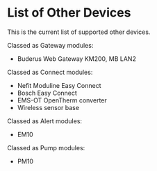 # List of Other Devices

This is the current list of supported other devices.

Classed as Gateway modules:

- Buderus Web Gateway KM200, MB LAN2

Classed as Connect modules:

- Nefit Moduline Easy Connect
- Bosch Easy Connect
- EMS-OT OpenTherm converter
- Wireless sensor base

Classed as Alert modules:

- EM10

Classed as Pump modules:

- PM10
